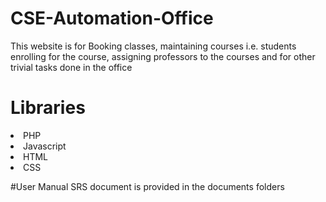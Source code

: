 # CSE-Automation-Office
This website is for Booking classes, maintaining courses i.e. students enrolling for the course, assigning professors
to the courses and for other trivial tasks done in the office

# Libraries
<li>PHP
<li>Javascript
<li>HTML
<li>CSS
  
#User Manual
SRS document is provided in the documents folders
